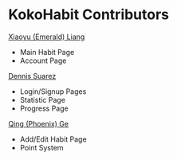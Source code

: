 # KokoHabit Contributors

[Xiaoyu (Emerald) Liang](https://github.com/lwrainbow)
- Main Habit Page
- Account Page

[Dennis Suarez](https://github.com/dennisSuarez)
- Login/Signup Pages
- Statistic Page
- Progress Page

[Qing (Phoenix) Ge](https://github.com/dylankeh)
- Add/Edit Habit Page
- Point System
